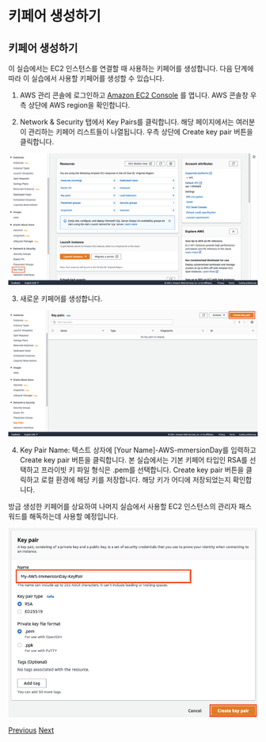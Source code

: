 # 키페어 생성하기

## 키페어 생성하기
이 실습에서는 EC2 인스턴스를 연결할 때 사용하는 키페어를 생성합니다. 다음 단계에 따라 이 실습에서 사용할 키페어를 생성할 수 있습니다.

1. AWS 관리 콘솔에 로그인하고 [Amazon EC2 Console](https://console.aws.amazon.com/ec2) 를 엽니다. AWS 콘솔창 우측 상단에 AWS region을 확인합니다.

2. Network & Security 탭에서 Key Pairs를 클릭합니다. 해당 페이지에서는 여러분이 관리하는 키페어 리스트들이 나열됩니다. 우측 상단에 Create key pair 버튼을 클릭합니다.

![](../../images/key-pairs.png)

3. 새로운 키페어를 생성합니다.

![](../../images/create-key-pair.png)

4. Key Pair Name: 텍스트 상자에 [Your Name]-AWS-mmersionDay를 입력하고 Create key pair 버튼을 클릭합니다. 본 실습에서는 기본 키페어 타입인 RSA를 선택하고 프라이빗 키 파일 형식은 .pem를 선택합니다. Create key pair 버튼을 클릭하고 로컬 환경에 해당 키를 저장합니다. 해당 키가 어디에 저장되었는지 확인합니다.

방금 생성한 키페어를 상요하여 나머지 실습에서 사용할 EC2 인스턴스의 관리자 패스워드를 해독하는데 사용할 예정입니다.

![](../../images/create-key-pair2.png)

[Previous](../ec2-windows.md) [Next](./2-ec2.md)